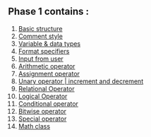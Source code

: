## Phase 1 contains :

1.  [Basic structure]()
2.  [Comment style]()
3.  [Variable & data types]()
4.  [Format specifiers]()
5.  [Input from user]()
6.  [Arithmetic operator]()
7.  [Assignment operator]()
8.  [Unary operator | increment and decrement]()
9.  [Relational Operator]()
10. [Logical Operator]()
11. [Conditional operator]()
12. [Bitwise operator]()
13. [Special operator]()
14. [Math class]()


